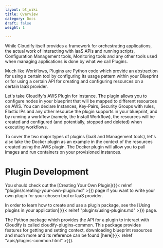 ```yaml
---
layout: bt_wiki
title: Overview
category: Docs
draft: false
weight: 1

---
```


While Cloudify itself provides a framework for orchestrating applications, the actual work of interacting with IaaS APIs and running scripts, Configuration Management tools, Monitoring tools and any other tools used when managing applications is done by what we call Plugins.

Much like Workflows, Plugins are Python code which provide an abstraction for using a certain tool by configuring its usage pattern within your Blueprint or for using a certain API for creating and configuring resources on a certain IaaS provider.

Let's take Cloudify's AWS Plugin for instance. The plugin allows you to configure nodes in your blueprint that will be mapped to different resources on AWS. You can declare Instances, Key-Pairs, Security Groups with rules, Elastic IPs and any other resource the plugin supports in your blueprint, and by running a workflow (namely, the Install Workflow), the resources will be created and configured (and potentially, stopped and deleted) when executing workflows.

To cover the two major types of plugins (IaaS and Management tools), let's also take the Docker plugin as an example in the context of the resources created using the AWS plugin. The Docker plugin will allow you to pull images and run containers on your provisioned instances.

# Plugin Development

You should check out the [Creating Your Own Plugin]({{< relref "plugins/creating-your-own-plugin.md" >}}) page if you want to write your own plugin for your chosen tool or IaaS provider.

In order to learn how to create and use a plugin package, see the [Using plugins in your application]({{< relref "plugins/using-plugins.md" >}}) page.

The Python package which provides the API for a plugin to interact with Cloudify is called cloudify-plugins-common.
This package provides features for getting and setting context, downloading blueprint resources and much more and its reference can be found [here]({{< relref "apis/plugins-common.html" >}}).
